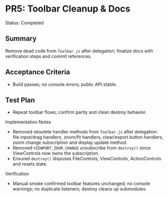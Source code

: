 # PR5: Toolbar Cleanup & Docs

Status: Completed

## Summary
Remove dead code from `Toolbar.js` after delegation; finalize docs with verification steps and commit references.

## Acceptance Criteria
- Build passes; no console errors; public API stable.

## Test Plan
- Repeat toolbar flows; confirm parity and clean destroy behavior.

Implementation Notes
- Removed obsolete handler methods from `Toolbar.js` after delegation: file input/drag handlers, zoom/fit handlers, clear/export button handlers, zoom change subscription and display update method.
- Removed `VIEWPORT_ZOOM_CHANGE` unsubscribe from `destroy()` since ViewControls now owns the subscription.
- Ensured `destroy()` disposes FileControls, ViewControls, ActionControls and resets state.

Verification
- Manual smoke confirmed toolbar features unchanged; no console warnings; no duplicate listeners; destroy cleans up submodules.
